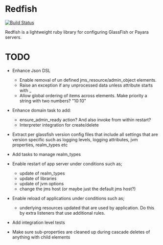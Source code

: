 # Redfish

[![Build Status](https://secure.travis-ci.org/realityforge/redfish.png?branch=master)](http://travis-ci.org/realityforge/redfish)

Redfish is a lightweight ruby library for configuring GlassFish or Payara servers.

# TODO

* Enhance Json DSL
    * Enable removal of un defined jms_resource/admin_object elements.
    * Raise an exception if any unprocessed data unless attribute starts with _
    * Allow global ordering of items across elements. Make priority a string with two numbers? "10:10"

* Enhance domain task to add:
    * ensure_admin_ready action? And also invoke from within restart?
    * Interpreter integration for create/delete

* Extract per glassfish version config files that include all settings that are version specific such as
  logging levels, logging attributes, jvm properties, realm_types etc

* Add tasks to manage realm_types

* Enable restart of app server under conditions such as;
    * update of realm_types
    * update of libraries
    * update of jvm options
    * change the jms host (or maybe just the default jms host?)

* Enable reload of applications under conditions such as;
  - underlying resources updated that are used by application. Do this by extra listeners that use additional rules.

* Add integration level tests

* Make sure sub-properties are cleaned up during cascade deletes of anything with child elements
